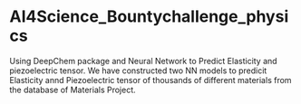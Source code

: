 # AI4Science_Bountychallenge_physics
Using DeepChem package and Neural Network to Predict Elasticity and piezoelectric tensor.
We have constructed two NN models to predicit Elasticity annd Piezoelectric tensor of thousands of different materials from the database of Materials Project.
